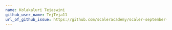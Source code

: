 ```yaml
---
name: Kolakaluri Tejaswini
github_user_name: TejTeja11
url_of_github_issue: https://github.com/scaleracademy/scaler-september-open-source-challenge/issues/304#issue-1358932817
---
```

